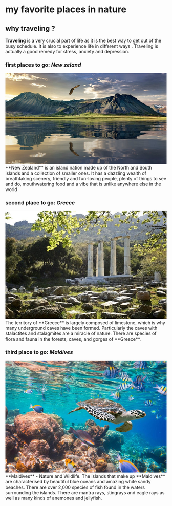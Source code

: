 # my favorite places in nature
## why traveling ?
**Traveling**  is a very crucial part of life as it is the best way to get out of the busy schedule. It is also to experience life in different ways . Traveling is actually a good remedy for stress, anxiety and depression.

### first places to go: *New zeland*
<img src="1.jpg">
**New Zealand** is an island nation made up of the North and South islands and a collection of smaller ones. It has a dazzling wealth of breathtaking scenery, friendly and fun-loving people, plenty of things to see and do, mouthwatering food  and a vibe that is unlike anywhere else in the world

### second place to go: *Greece*
<img src="2.jpeg">
The territory of **Greece** is largely composed of limestone, which is why many underground caves have been formed. Particularly the caves with stalactites and stalagmites are a miracle of nature. There are species of flora and fauna in the forests, caves, and gorges of **Greece**.

### third place to go: *Maldives*
<img src="3.jpg">
**Maldives** - Nature and Wildlife. The islands that make up **Maldives** are characterised by beautiful blue oceans and amazing white sandy beaches. There are over 2,000 species of fish found in the waters surrounding the islands. There are mantra rays, stingrays and eagle rays as well as many kinds of anemones and jellyfish.
